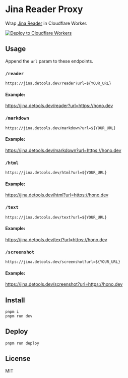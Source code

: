 # Jina Reader Proxy

Wrap [Jina Reader](https://jina.ai/reader/) in Cloudflare Worker.


[![Deploy to Cloudflare Workers](https://deploy.workers.cloudflare.com/button)](https://deploy.workers.cloudflare.com/?url=https://github.com/zuoa/jina-reader-proxy)
## Usage

Append the `url` param to these endpoints.

### `/reader`

`https://jina.detools.dev/reader?url=${YOUR_URL}`

#### Example:

<https://jina.detools.dev/reader?url=https://hono.dev>

### `/markdown`

`https://jina.detools.dev/markdown?url=${YOUR_URL}`

#### Example:

<https://jina.detools.dev/markdown?url=https://hono.dev>

### `/html`

`https://jina.detools.dev/html?url=${YOUR_URL}`

#### Example:

<https://jina.detools.dev/html?url=https://hono.dev>


### `/text`

`https://jina.detools.dev/text?url=${YOUR_URL}`

#### Example:

<https://jina.detools.dev/text?url=https://hono.dev>

### `/screenshot`

`https://jina.detools.dev/screenshot?url=${YOUR_URL}`

#### Example:

<https://jina.detools.dev/screenshot?url=https://hono.dev>

## Install

```
pnpm i
pnpm run dev
```

## Deploy

```
pnpm run deploy
```

## License
MIT
